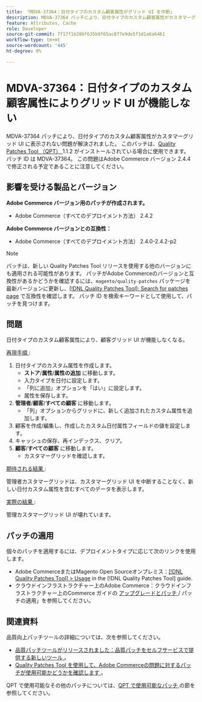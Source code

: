 ```yaml
---
title: 「MDVA-37364：日付タイプのカスタム顧客属性がグリッド UI を中断」
description: MDVA-37364 パッチにより、日付タイプのカスタム顧客属性がカスタマーグリッド UI に表示されない問題が解決されました。 このパッチは、[Quality Patches Tool （QPT） ] （https://experienceleague.adobe.com/ja/docs/commerce-knowledge-base/kb/announcements/commerce-announcements/magento-quality-patches-released-new-tool-to-self-serve-quality-patches） 1.1.2 がインストールされている場合に利用できます。 パッチ ID は MDVA-37364。 この問題はAdobe Commerce バージョン 2.4.4 で修正される予定であることに注意してください。
feature: Attributes, Cache
role: Developer
source-git-commit: 7f17f1b286f635b8f65ac877e9de5f1d1a6a6461
workflow-type: tm+mt
source-wordcount: '445'
ht-degree: 0%

---
```


# MDVA-37364：日付タイプのカスタム顧客属性によりグリッド UI が機能しない

MDVA-37364 パッチにより、日付タイプのカスタム顧客属性がカスタマーグリッド UI に表示されない問題が解決されました。 このパッチは、[Quality Patches Tool （QPT） ](https://experienceleague.adobe.com/ja/docs/commerce-knowledge-base/kb/announcements/commerce-announcements/magento-quality-patches-released-new-tool-to-self-serve-quality-patches)1.1.2 がインストールされている場合に使用できます。 パッチ ID は MDVA-37364。 この問題はAdobe Commerce バージョン 2.4.4 で修正される予定であることに注意してください。

## 影響を受ける製品とバージョン

**Adobe Commerce バージョン用のパッチが作成されます。**

* Adobe Commerce（すべてのデプロイメント方法） 2.4.2

**Adobe Commerce バージョンとの互換性：**

* Adobe Commerce（すべてのデプロイメント方法） 2.4.0-2.4.2-p2

>[!NOTE]
>
>パッチは、新しい Quality Patches Tool リリースを使用する他のバージョンにも適用される可能性があります。 パッチがAdobe Commerceのバージョンと互換性があるかどうかを確認するには、`magento/quality-patches` パッケージを最新バージョンに更新し、[[!DNL Quality Patches Tool]: Search for patches page](https://experienceleague.adobe.com/ja/docs/commerce-knowledge-base/kb/announcements/commerce-announcements/magento-quality-patches-released-new-tool-to-self-serve-quality-patches) で互換性を確認します。 パッチ ID を検索キーワードとして使用して、パッチを見つけます。

## 問題

日付タイプのカスタム顧客属性により、顧客グリッド UI が機能しなくなる。

<u> 再現手順 </u>:

1. 日付タイプのカスタム属性を作成します。
   * **ストア**/**属性**/**属性の追加** に移動します。
   * 入力タイプを日付に設定します。
   * 「列に追加」オプションを「はい」に設定します。
   * 属性を保存します。
1. **管理者**/**顧客**/**すべての顧客** に移動します。
   * 「列」オプションからグリッドに、新しく追加されたカスタム属性を追加します。
1. 顧客を作成/編集し、作成したカスタム日付属性フィールドの値を設定します。
1. キャッシュの保存、再インデックス、クリア。
1. **顧客**/**すべての顧客** に移動します。
   * カスタマーグリッドを確認します。

<u> 期待される結果 </u>:

管理者カスタマーグリッドは、カスタマーグリッド UI を中断することなく、新しい日付カスタム属性を含むすべてのデータを表示します。

<u> 実際の結果 </u>:

管理カスタマーグリッド UI が壊れています。

## パッチの適用

個々のパッチを適用するには、デプロイメントタイプに応じて次のリンクを使用します。

* Adobe CommerceまたはMagento Open Sourceオンプレミス：[[!DNL Quality Patches Tool] > Usage](/help/tools/quality-patches-tool/usage.md) in the [!DNL Quality Patches Tool] guide.
* クラウドインフラストラクチャー上のAdobe Commerce：クラウドインフラストラクチャー上のCommerce ガイドの [ アップグレードとパッチ ](https://experienceleague.adobe.com/docs/commerce-cloud-service/user-guide/develop/upgrade/apply-patches.html?lang=ja)/ パッチの適用」を参照してください。

## 関連資料

品質向上パッチツールの詳細については、次を参照してください。

* [ 品質パッチツールがリリースされました：品質パッチをセルフサービスで提供する新しいツール ](https://experienceleague.adobe.com/ja/docs/commerce-knowledge-base/kb/announcements/commerce-announcements/magento-quality-patches-released-new-tool-to-self-serve-quality-patches)。
* [Quality Patches Tool を使用して、Adobe Commerceの問題に対するパッチが使用可能かどうかを確認します ](/help/tools/quality-patches-tool/patches-available-in-qpt/check-patch-for-magento-issue-with-magento-quality-patches.md)。

QPT で使用可能なその他のパッチについては、[QPT で使用可能なパッチ ](https://support.magento.com/hc/en-us/sections/360010506631-Patches-available-in-MQP-tool-) の節を参照してください。
